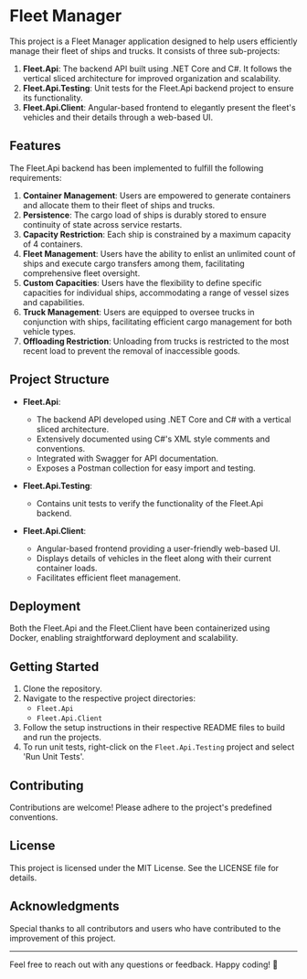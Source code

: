 # Fleet Manager

This project is a Fleet Manager application designed to help users efficiently manage their fleet of ships and trucks. It consists of three sub-projects:

1. **Fleet.Api**: The backend API built using .NET Core and C#. It follows the vertical sliced architecture for improved organization and scalability.
2. **Fleet.Api.Testing**: Unit tests for the Fleet.Api backend project to ensure its functionality.
3. **Fleet.Api.Client**: Angular-based frontend to elegantly present the fleet's vehicles and their details through a web-based UI.

## Features

The Fleet.Api backend has been implemented to fulfill the following requirements:

1. **Container Management**: Users are empowered to generate containers and allocate them to their fleet of ships and trucks.
2. **Persistence**: The cargo load of ships is durably stored to ensure continuity of state across service restarts.
3. **Capacity Restriction**: Each ship is constrained by a maximum capacity of 4 containers.
4. **Fleet Management**: Users have the ability to enlist an unlimited count of ships and execute cargo transfers among them, facilitating comprehensive fleet oversight.
5. **Custom Capacities**: Users have the flexibility to define specific capacities for individual ships, accommodating a range of vessel sizes and capabilities.
6. **Truck Management**: Users are equipped to oversee trucks in conjunction with ships, facilitating efficient cargo management for both vehicle types.
7. **Offloading Restriction**:  Unloading from trucks is restricted to the most recent load to prevent the removal of inaccessible goods.

## Project Structure

- **Fleet.Api**:
    - The backend API developed using .NET Core and C# with a vertical sliced architecture.
    - Extensively documented using C#'s XML style comments and conventions.
    - Integrated with Swagger for API documentation.
    - Exposes a Postman collection for easy import and testing.

- **Fleet.Api.Testing**:
    - Contains unit tests to verify the functionality of the Fleet.Api backend.

- **Fleet.Api.Client**:
    - Angular-based frontend providing a user-friendly web-based UI.
    - Displays details of vehicles in the fleet along with their current container loads.
    - Facilitates efficient fleet management.

## Deployment

Both the Fleet.Api and the Fleet.Client have been containerized using Docker, enabling straightforward deployment and scalability.

## Getting Started

1. Clone the repository.
2. Navigate to the respective project directories:
    - `Fleet.Api`
    - `Fleet.Api.Client`
3. Follow the setup instructions in their respective README files to build and run the projects.
4. To run unit tests, right-click on the `Fleet.Api.Testing` project and select 'Run Unit Tests'.

## Contributing

Contributions are welcome! Please adhere to the project's predefined conventions.

## License

This project is licensed under the MIT License. See the LICENSE file for details.

## Acknowledgments

Special thanks to all contributors and users who have contributed to the improvement of this project.

---

Feel free to reach out with any questions or feedback. Happy coding! 🚀